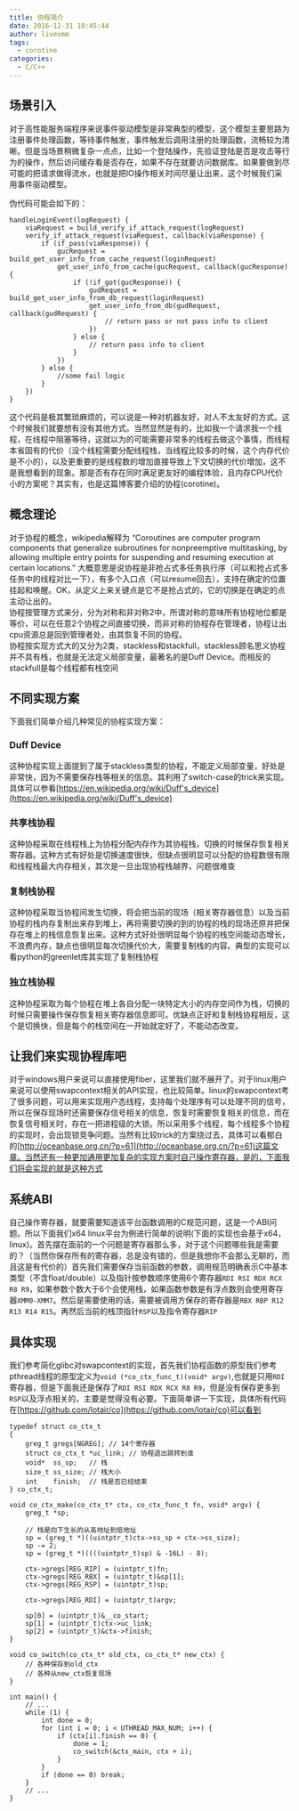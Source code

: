 ```yaml
---
title: 协程简介
date: 2016-12-31 10:45:44
author: livexmm
tags:
  - corotine  
categories:
  - C/C++  
---
```


## 场景引入 ##
对于高性能服务端程序来说事件驱动模型是非常典型的模型，这个模型主要思路为注册事件处理函数，等待事件触发，事件触发后调用注册的处理函数，流畅较为清晰。但是当场景稍微复杂一点点，比如一个登陆操作，先验证登陆是否是攻击等行为的操作，然后访问缓存看是否存在，如果不存在就要访问数据库。如果要做到尽可能的把请求做得流水，也就是把IO操作相关时间尽量让出来，这个时候我们采用事件驱动模型。  
<!-- more -->

伪代码可能会如下的：  

	handleLoginEvent(logRequest) {
    	viaRequest = build_verify_if_attack_request(logRequest)  
    	verify_if_attack_request(viaRequest, callback(viaResponse) {
			if (if_pass(viaResponse)) {
				gucRequest = build_get_user_info_from_cache_request(loginRequest)
				get_user_info_from_cache(gucRequest, callback(gucResponse) {
					if (!if_got(gucResponse)) {
						gudRequest = build_get_user_info_from_db_request(loginRequest)
						get_user_info_from_db(gudRequest, callback(gudRequest) {
							// return pass or not pass info to client
						})
					} else {
						// return pass info to client
					}
				})
			} else {
				//some fail logic
			}
		})
  	}

这个代码是极其繁琐麻烦的，可以说是一种对机器友好，对人不太友好的方式。这个时候我们就要想有没有其他方式。当然显然是有的，比如我一个请求我一个线程，在线程中阻塞等待，这就以为的可能需要非常多的线程去做这个事情，而线程本省固有的代价（没个线程需要分配线程栈，当线程比较多的时候，这个内存代价是不小的），以及更重要的是线程数的增加直接导致上下文切换的代价增加，这不是我想看到的现象。那是否有存在同时满足更友好的编程体验，且内存CPU代价小的方案呢？其实有，也是这篇博客要介绍的协程(corotine)。

## 概念理论 ##
对于协程的概念，wikipedia解释为 “Coroutines are computer program components that generalize subroutines for nonpreemptive multitasking, by allowing multiple entry points for suspending and resuming execution at certain locations.” 大概意思是说协程是非抢占式多任务执行序（可以和抢占式多任务中的线程对比一下），有多个入口点（可以resume回去），支持在确定的位置挂起和唤醒。OK，从定义上来关键点是它不是抢占式的，它的切换是在确定的点主动让出的。  
协程按管理方式来分，分为对称和非对称2中，所谓对称的意味所有协程地位都是等价，可以在任意2个协程之间直接切换，而非对称的协程存在管理者，协程让出cpu资源总是回到管理者处，由其恢复不同的协程。  
协程按实现方式大的又分为2类，stackless和stackfull，stackless顾名思义协程并不具有栈，也就是无法定义局部变量，最著名的是Duff Device。而相反的stackfull是每个线程都有栈空间

## 不同实现方案 ##
下面我们简单介绍几种常见的协程实现方案：
### Duff Device ###
这种协程实现上面提到了属于stackless类型的协程，不能定义局部变量，好处是非常快，因为不需要保存栈等相关的信息。其利用了switch-case的trick来实现。具体可以参看[https://en.wikipedia.org/wiki/Duff's_device](https://en.wikipedia.org/wiki/Duff's_device)

### 共享栈协程 ###
这种协程采取在线程栈上为协程分配内存作为其协程栈，切换的时候保存恢复相关寄存器。这种方式有好处是切换速度很快，但缺点很明显可以分配的协程数很有限和线程栈最大内存相关，其次是一旦出现协程栈越界，问题很难查

### 复制栈协程 ###
这种协程采取当协程间发生切换，将会把当前的现场（相关寄存器信息）以及当前协程的栈内存复制出来存到堆上，再将需要切换的到的协程的栈的现场还原并把保存在堆上的栈信息恢复出来。这种方式好处很明显每个协程的栈空间能动态增长，不浪费内存，缺点也很明显每次切换代价大，需要复制栈的内容。典型的实现可以看python的greenlet库其实现了复制栈协程

### 独立栈协程 ###
这种协程采取为每个协程在堆上各自分配一块特定大小的内存空间作为栈，切换的时候只需要操作保存恢复相关寄存器信息即可。优缺点正好和复制栈协程相反，这个是切换快，但是每个的栈空间在一开始就定好了，不能动态改变。

## 让我们来实现协程库吧 ##

对于windows用户来说可以直接使用fiber，这里我们就不展开了。对于linux用户来说可以使用swapcontext相关的API实现，也比较简单。linux的swapcontext考了很多问题，可以用来实现用户态线程，支持每个处理序有可以处理不同的信号，所以在保存现场时还需要保存信号相关的信息，恢复时需要恢复相关的信息，而在恢复信号相关时，存在一把进程级的大锁。所以采用多个线程，每个线程多个协程的实现时，会出现锁竞争问题。当然有比较trick的方案绕过去，具体可以看郁白的[http://oceanbase.org.cn/?p=61](http://oceanbase.org.cn/?p=61)这篇文章。当然还有一种更加通用更加复杂的实现方案时自己操作寄存器，是的，下面我们将会实现的就是这种方式

## 系统ABI ##
自己操作寄存器，就要需要知道该平台函数调用的C规范问题，这是一个ABI问题。所以下面我们x64 linux平台为例进行简单的说明(下面的实现也会基于x64，linux)。首先摆在面前的一个问题是寄存器那么多，对于这个问题哪些我是需要的？（当然你保存所有的寄存器，总是没有错的，但是我想你不会那么无聊的，而且这是有代价的）首先我们需要保存当前函数的参数，调用规范明确表示C中基本类型（不含float/double）以及指针按参数顺序使用6个寄存器`RDI RSI RDX RCX R8 R9`，如果参数个数大于6个会使用栈，如果函数参数是有浮点数则会使用寄存器`XMM0-XMM7`。然后是需要使用的话，需要被调用方保存的寄存器是`RBX RBP R12 R13 R14 R15`。再然后当前的栈顶指针`RSP`以及指令寄存器`RIP`


## 具体实现 ##
我们参考简化glibc对swapcontext的实现，首先我们协程函数的原型我们参考pthread线程的原型定义为`void (*co_ctx_func_t)(void* argv)`,也就是只用`RDI`寄存器，但是下面我还是保存了`RDI RSI RDX RCX R8 R9`，但是没有保存更多到`RSP`以及浮点相关的，主要是觉得没有必要。下面简单讲一下实现，具体所有代码在[https://github.com/lotair/co](https://github.com/lotair/co)可以看到

	typedef struct co_ctx_t
	{
  		greg_t gregs[NGREG]; // 14个寄存器
  		struct co_ctx_t *uc_link; // 协程退出跳转到谁
  		void*  ss_sp;   // 栈
  		size_t ss_size; // 栈大小
  		int    finish;  // 栈是否已经结束
	} co_ctx_t;

	void co_ctx_make(co_ctx_t* ctx, co_ctx_func_t fn, void* argv) {
  		greg_t *sp;

		// 栈是向下生长的从高地址到低地址
  		sp = (greg_t *)((uintptr_t)ctx->ss_sp + ctx->ss_size);
  		sp -= 2;
  		sp = (greg_t *)((((uintptr_t)sp) & -16L) - 8);

  		ctx->gregs[REG_RIP] = (uintptr_t)fn;
  		ctx->gregs[REG_RBX] = (uintptr_t)&sp[1];
  		ctx->gregs[REG_RSP] = (uintptr_t)sp;

  		ctx->gregs[REG_RDI] = (uintptr_t)argv;

  		sp[0] = (uintptr_t)&__co_start;
  		sp[1] = (uintptr_t)ctx->uc_link;
  		sp[2] = (uintptr_t)&ctx->finish;
	}

	void co_switch(co_ctx_t* old_ctx, co_ctx_t* new_ctx) {
		// 各种保存到old_ctx
		// 各种从new_ctx恢复现场
 	}

	int main() {
		// ...
  		while (1) {
    		int done = 0;
    		for (int i = 0; i < UTHREAD_MAX_NUM; i++) {
      			if (ctx[i].finish == 0) {
        			done = 1;
        			co_switch(&ctx_main, ctx + i);
      			}
    		}
    		if (done == 0) break;
  		}
		// ...
	}
